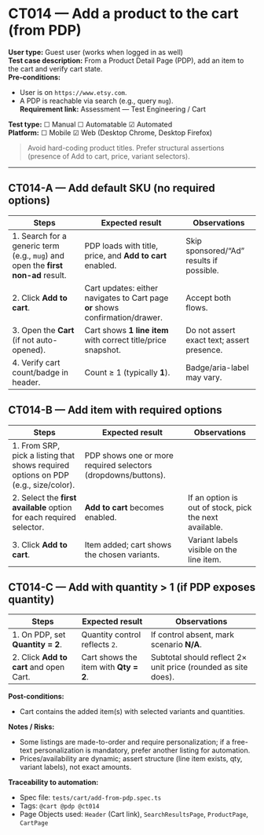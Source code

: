# CT014 — Add a product to the cart (from PDP)

**User type:** Guest user (works when logged in as well)  
**Test case description:** From a Product Detail Page (PDP), add an item to the cart and verify cart state.  
**Pre-conditions:**  
- User is on `https://www.etsy.com`.  
- A PDP is reachable via search (e.g., query `mug`).  
**Requirement link:** Assessment — Test Engineering / Cart

**Test type:** ☐ Manual ☐ Automatable ☑ Automated  
**Platform:** ☐ Mobile ☑ Web (Desktop Chrome, Desktop Firefox)

> Avoid hard-coding product titles. Prefer structural assertions (presence of Add to cart, price, variant selectors).

---

## CT014-A — Add default SKU (no required options)
| Steps | Expected result | Observations |
|------|------------------|--------------|
| 1. Search for a generic term (e.g., `mug`) and open the **first non-ad** result. | PDP loads with title, price, and **Add to cart** enabled. | Skip sponsored/“Ad” results if possible. |
| 2. Click **Add to cart**. | Cart updates: either navigates to Cart page **or** shows confirmation/drawer. | Accept both flows. |
| 3. Open the **Cart** (if not auto-opened). | Cart shows **1 line item** with correct title/price snapshot. | Do not assert exact text; assert presence. |
| 4. Verify cart count/badge in header. | Count ≥ 1 (typically **1**). | Badge/aria-label may vary. |

## CT014-B — Add item with **required options**
| Steps | Expected result | Observations |
|------|------------------|--------------|
| 1. From SRP, pick a listing that shows required options on PDP (e.g., size/color). | PDP shows one or more required selectors (dropdowns/buttons). | |
| 2. Select the **first available** option for each required selector. | **Add to cart** becomes enabled. | If an option is out of stock, pick the next available. |
| 3. Click **Add to cart**. | Item added; cart shows the chosen variants. | Variant labels visible on the line item. |

## CT014-C — Add with quantity > 1 (if PDP exposes quantity)
| Steps | Expected result | Observations |
|------|------------------|--------------|
| 1. On PDP, set **Quantity = 2**. | Quantity control reflects `2`. | If control absent, mark scenario **N/A**. |
| 2. Click **Add to cart** and open Cart. | Cart shows the item with **Qty = 2**. | Subtotal should reflect 2× unit price (rounded as site does). |

**Post-conditions:**  
- Cart contains the added item(s) with selected variants and quantities.

**Notes / Risks:**  
- Some listings are made-to-order and require personalization; if a free-text personalization is mandatory, prefer another listing for automation.  
- Prices/availability are dynamic; assert structure (line item exists, qty, variant labels), not exact amounts.

**Traceability to automation:**  
- Spec file: `tests/cart/add-from-pdp.spec.ts`  
- Tags: `@cart @pdp @ct014`  
- Page Objects used: `Header` (Cart link), `SearchResultsPage`, `ProductPage`, `CartPage`
